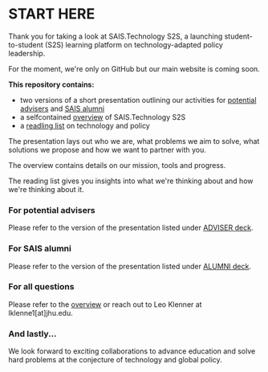 # START HERE

Thank you for taking a look at SAIS.Technology S2S, a launching student-to-student (S2S) learning platform on technology-adapted policy leadership. 

For the moment, we're only on GitHub but our main website is coming soon.

**This repository contains:**
* two versions of a short presentation outlining our activities for [potential advisers](https://github.com/LeoQK/SAIS-Technology-S2S/blob/master/ADVISER%20deck.pdf) and [SAIS alumni](https://github.com/LeoQK/SAIS-Technology-S2S/blob/master/ALUMNI%20deck.pdf)
* a selfcontained [overview](https://github.com/LeoQK/SAIS-Technology-S2S/blob/master/Overview.md) of SAIS.Technology S2S
* a [readling list](https://github.com/LeoQK/SAIS-Technology-S2S/blob/master/Reading%20list.md) on technology and policy

The presentation lays out who we are, what problems we aim to solve, what solutions we propose and how we want to partner with you. 

The overview contains details on our mission, tools and progress.

The reading list gives you insights into what we're thinking about and how we're thinking about it.

### For potential advisers

Please refer to the version of the presentation listed under [ADVISER deck](https://github.com/LeoQK/SAIS-Technology-S2S/blob/master/ADVISER%20deck.pdf).

### For SAIS alumni

Please refer to the version of the presentation listed under [ALUMNI deck](https://github.com/LeoQK/SAIS-Technology-S2S/blob/master/ALUMNI%20deck.pdf).

### For all questions

Please refer to the [overview](https://github.com/LeoQK/SAIS-Technology-S2S/blob/master/Overview.md) or reach out to Leo Klenner at lklenne1[at]jhu.edu.

### And lastly...
We look forward to exciting collaborations to advance education and solve hard problems at the conjecture of technology and global policy.
